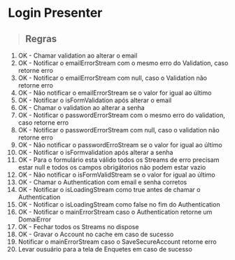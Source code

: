 # Login Presenter

> ## Regras
1. OK - Chamar validation ao alterar o email
2. OK - Notificar o emailErrorStream com o mesmo erro do Validation, caso retorne erro
3. OK - Notificar o emailErrorStream com null, caso o Validation não retorne erro
4. OK - Não notificar o emailErrorStream se o valor for igual ao último
5. OK - Notificar o isFormValidation após alterar o email
6. OK - Chamar o validation ao alterar a senha
7. OK - Notificar o passwordErrorStream com o mesmo erro do validation, caso retorne erro
8. OK - Notificar o passwordErrorStream com null, caso o validation não retorne erro
9. OK - Não notificar o passwordErroStream se o valor for igual ao último
10. OK - Notificar o isFormvalidation após alterar a senha
11. OK - Para o formulário esta válido todos os Streams de erro precisam estar null e todos os campos obrigátorios não podem estar vazio
12. OK - Não notificar o isFormValidStream se o valor for igual ao último
13. OK - Chamar o Authentication com email e senha corretos
14. OK - Notificar o isLoadingStream como true antes de chamar o Authentication
15. OK - Notificar o isLoadingStream como false no fim do Authentication 
16. OK - Notificar o mainErrorStream caso o Authentication retorne um DomaiError
17. OK - Fechar todos os Streams no dispose
18. OK - Gravar o Account no cache em caso de sucesso
19. Notificar o mainErrorStream caso o SaveSecureAccount retorne erro
20. Levar ousuário para a tela de Enquetes em caso de sucesso
